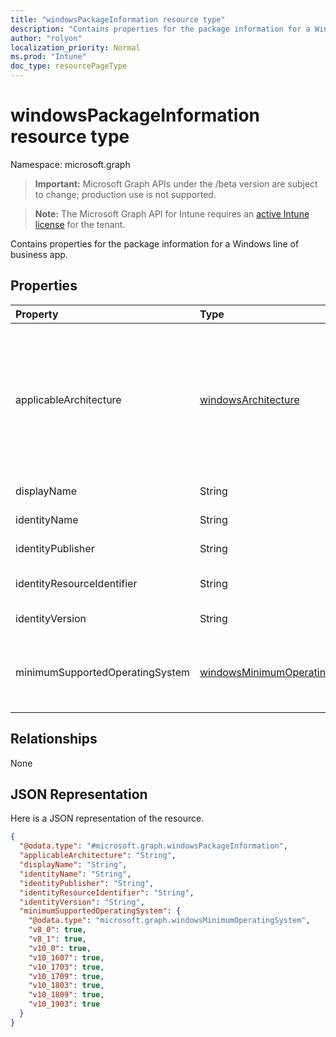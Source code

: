 ```yaml
---
title: "windowsPackageInformation resource type"
description: "Contains properties for the package information for a Windows line of business app."
author: "rolyon"
localization_priority: Normal
ms.prod: "Intune"
doc_type: resourcePageType
---
```


# windowsPackageInformation resource type

Namespace: microsoft.graph

> **Important:** Microsoft Graph APIs under the /beta version are subject to change; production use is not supported.

> **Note:** The Microsoft Graph API for Intune requires an [active Intune license](https://go.microsoft.com/fwlink/?linkid=839381) for the tenant.

Contains properties for the package information for a Windows line of business app.

## Properties
|Property|Type|Description|
|:---|:---|:---|
|applicableArchitecture|[windowsArchitecture](../resources/intune-apps-windowsarchitecture.md)|The Windows architecture for which this app can run on. Possible values are: `none`, `x86`, `x64`, `arm`, `neutral`, `arm64`.|
|displayName|String|The Display Name.|
|identityName|String|The Identity Name.|
|identityPublisher|String|The Identity Publisher.|
|identityResourceIdentifier|String|The Identity Resource Identifier.|
|identityVersion|String|The Identity Version.|
|minimumSupportedOperatingSystem|[windowsMinimumOperatingSystem](../resources/intune-apps-windowsminimumoperatingsystem.md)|The value for the minimum applicable operating system.|

## Relationships
None

## JSON Representation
Here is a JSON representation of the resource.
<!-- {
  "blockType": "resource",
  "@odata.type": "microsoft.graph.windowsPackageInformation"
}
-->
``` json
{
  "@odata.type": "#microsoft.graph.windowsPackageInformation",
  "applicableArchitecture": "String",
  "displayName": "String",
  "identityName": "String",
  "identityPublisher": "String",
  "identityResourceIdentifier": "String",
  "identityVersion": "String",
  "minimumSupportedOperatingSystem": {
    "@odata.type": "microsoft.graph.windowsMinimumOperatingSystem",
    "v8_0": true,
    "v8_1": true,
    "v10_0": true,
    "v10_1607": true,
    "v10_1703": true,
    "v10_1709": true,
    "v10_1803": true,
    "v10_1809": true,
    "v10_1903": true
  }
}
```



